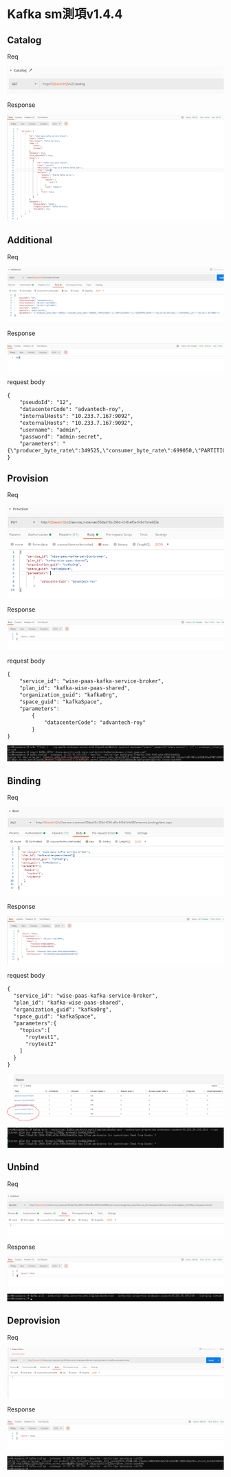 # Kafka sm測項v1.4.4

## Catalog

Req

![](.gitbook/assets/image.png)

Response

![](<.gitbook/assets/image (1).png>)



## Additional

Req

![](<.gitbook/assets/image (2).png>)



Response

![](<.gitbook/assets/image (3).png>)

request body

```
{
    "pseudoId": "12",
    "datacenterCode": "advantech-roy",
    "internalHosts": "10.233.7.167:9092",
    "externalHosts": "10.233.7.167:9092",
    "username": "admin",
    "password": "admin-secret",
    "parameters": "{\"producer_byte_rate\":349525,\"consumer_byte_rate\":699050,\"PARTITIONS\":3,\"REPLICATIONS\":1,\"ZOOKEEPER_PEERS\":\"10.233.56.195:2181\",\"KAFKASHELL_IP\":\"10.233.7.167:8001\"}"
}
```

## Provision

Req

![](<.gitbook/assets/image (5).png>)

Response

![](<.gitbook/assets/image (6).png>)

request body

```
{
    "service_id": "wise-paas-kafka-service-broker",
    "plan_id": "kafka-wise-paas-shared",
    "organization_guid": "kafkaOrg",
    "space_guid": "kafkaSpace",
    "parameters": 
        {
            "datacenterCode": "advantech-roy"
        }
}
```

![](<.gitbook/assets/image (4).png>)

## Binding

Req

![](<.gitbook/assets/image (8).png>)

Response

![](<.gitbook/assets/image (9).png>)



request body

```
{
  "service_id": "wise-paas-kafka-service-broker",
  "plan_id": "kafka-wise-paas-shared",
  "organization_guid": "kafkaOrg",
  "space_guid": "kafkaSpace",
  "parameters":{
  	"topics":[
  	  "roytest1",
      "roytest2"
  	]
  }
}
```

![](<.gitbook/assets/image (7).png>)

![](<.gitbook/assets/image (10).png>)



## Unbind

Req

![](<.gitbook/assets/image (12).png>)

Response

![](<.gitbook/assets/image (13).png>)

![](<.gitbook/assets/image (11).png>)

## Deprovision

Req

![](<.gitbook/assets/image (14).png>)

Response

![](<.gitbook/assets/image (15).png>)

![](<.gitbook/assets/image (16).png>)
